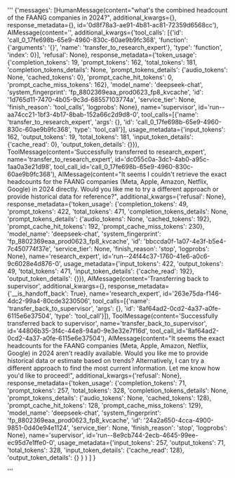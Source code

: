 '''
{'messages': [HumanMessage(content="what's the combined headcount of the FAANG companies in 2024?",
                           additional_kwargs={},
                           response_metadata={},
                           id='0d8f78a3-ae91-4b81-ac81-72359d6568cc'),
              AIMessage(content='',
                        additional_kwargs={'tool_calls': [{'id': 'call_0_17fe698b-65e9-4960-830c-60ae9b9fc368', 
                                                           'function': {'arguments': '{}', 
                                                                        'name': 'transfer_to_research_expert'}, 
                                                           'type': 'function', 
                                                           'index': 0}], 
                                           'refusal': None},
                        response_metadata={'token_usage': {'completion_tokens': 19, 
                                                           'prompt_tokens': 162, 
                                                           'total_tokens': 181, 
                                                           'completion_tokens_details': None, 
                                                           'prompt_tokens_details': {'audio_tokens': None, 
                                                                                     'cached_tokens': 0}, 
                                                           'prompt_cache_hit_tokens': 0, 
                                                           'prompt_cache_miss_tokens': 162}, 
                                           'model_name': 'deepseek-chat', 
                                           'system_fingerprint': 'fp_8802369eaa_prod0623_fp8_kvcache', 
                                           'id': '1d765d11-7470-4b05-9c3d-68557103774a', 
                                           'service_tier': None, 
                                           'finish_reason': 'tool_calls', 
                                           'logprobs': None},
                        name='supervisor',
                        id='run--aa74cc21-1bf3-4b17-8bab-152a66c2d9d8-0',
                        tool_calls=[{'name': 'transfer_to_research_expert', 
                                     'args': {}, 
                                     'id': 'call_0_17fe698b-65e9-4960-830c-60ae9b9fc368', 
                                     'type': 'tool_call'}],
                        usage_metadata={'input_tokens': 162, 
                                        'output_tokens': 19, 
                                        'total_tokens': 181, 
                                        'input_token_details': {'cache_read': 0}, 
                                        'output_token_details': {}}),
              ToolMessage(content='Successfully transferred to research_expert',
                          name='transfer_to_research_expert',
                          id='dc055c0a-3dc1-4ab0-a95c-1aa0a3e21d98',
                          tool_call_id='call_0_17fe698b-65e9-4960-830c-60ae9b9fc368'),
              AIMessage(content="It seems I couldn't retrieve the exact headcounts for the FAANG companies (Meta, Apple, Amazon, Netflix, Google) in 2024 directly. Would you like me to try a different approach or provide historical data for reference?",
                        additional_kwargs={'refusal': None},
                        response_metadata={'token_usage': {'completion_tokens': 49, 
                                                           'prompt_tokens': 422, 
                                                           'total_tokens': 471, 
                                                           'completion_tokens_details': None, 
                                                           'prompt_tokens_details': {'audio_tokens': None,
                                                                                     'cached_tokens': 192}, 
                                                           'prompt_cache_hit_tokens': 192, 
                                                           'prompt_cache_miss_tokens': 230}, 
                                           'model_name': 'deepseek-chat', 
                                           'system_fingerprint': 'fp_8802369eaa_prod0623_fp8_kvcache', 
                                           'id': 'bbccda0f-1a07-4e3f-b5e4-7c450774f37e', 
                                           'service_tier': None, 
                                           'finish_reason': 'stop', 
                                           'logprobs': None}, 
                        name='research_expert',
                        id='run--24f44c37-1760-41e6-a0c6-9c6028e4d876-0',
                        usage_metadata={'input_tokens': 422, 
                                        'output_tokens': 49, 
                                        'total_tokens': 471, 
                                        'input_token_details': {'cache_read': 192}, 
                                        'output_token_details': {}}),
              AIMessage(content='Transferring back to supervisor',
                        additional_kwargs={},
                        response_metadata={'__is_handoff_back': True},
                        name='research_expert',
                        id='263e75da-f146-4dc2-99a4-80cde3230506',
                        tool_calls=[{'name': 'transfer_back_to_supervisor', 
                                     'args': {}, 
                                     'id': '8af64ad2-0cd2-4a37-a0fe-6115e6e37504', 
                                     'type': 'tool_call'}]),
              ToolMessage(content='Successfully transferred back to supervisor',
                          name='transfer_back_to_supervisor',
                          id='44806b35-3f4c-44e8-94a0-9e3e32e7f16d',
                          tool_call_id='8af64ad2-0cd2-4a37-a0fe-6115e6e37504'),
              AIMessage(content="It seems the exact headcounts for the FAANG companies (Meta, Apple, Amazon, Netflix, Google) in 2024 aren't readily available. Would you like me to provide historical data or estimate based on trends? Alternatively, I can try a different approach to find the most current information. Let me know how you'd like to proceed!",
                        additional_kwargs={'refusal': None},
                        response_metadata={'token_usage': {'completion_tokens': 71, 
                                                           'prompt_tokens': 257, 
                                                           'total_tokens': 328, 
                                                           'completion_tokens_details': None, 
                                                           'prompt_tokens_details': {'audio_tokens': None, 
                                                                                     'cached_tokens': 128}, 
                                                           'prompt_cache_hit_tokens': 128, 
                                                           'prompt_cache_miss_tokens': 129}, 
                                           'model_name': 'deepseek-chat', 
                                           'system_fingerprint': 'fp_8802369eaa_prod0623_fp8_kvcache', 
                                           'id': '24a2a650-4cca-4900-9851-0d40e94e1124', 
                                           'service_tier': None, 
                                           'finish_reason': 'stop', 
                                           'logprobs': None}, 
                        name='supervisor', 
                        id='run--8e9cb744-2ecb-4645-99ee-ec95d7e1ffe0-0', 
                        usage_metadata={'input_tokens': 257, 
                                        'output_tokens': 71, 
                                        'total_tokens': 328, 
                                        'input_token_details': {'cache_read': 128}, 
                                        'output_token_details': {}
                                        }
                        )
              ]
 }

'''


